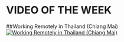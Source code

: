 # VIDEO OF THE WEEK
##Working Remotely in Thailand (Chiang Mai)
[![Working Remotely in Thailand (Chiang Mai)](http://img.youtube.com/vi/WGfnt0cMHPc/0.jpg)](http://www.youtube.com/watch?v=WGfnt0cMHPc)
